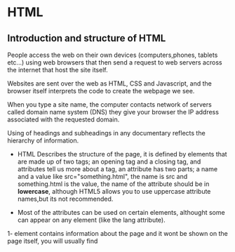 # HTML

## Introduction and structure of HTML

People access the web on their own devices (computers,phones, tablets etc...) using web browsers that then send a request to web servers across the internet that host the site itself.

Websites are sent over the web as HTML, CSS and Javascript, and the browser itself interprets the code to create the webpage we see.

When you type a site name, the computer contacts network of servers called domain name system (DNS) they give your browser the IP address associated with the requested domain.

Using of headings and subheadings in any documentary reflects the hierarchy of information.

- HTML Describes the structure of the page, it is defined by elements that are made up of two tags; an opening tag and a closing tag, and attributes tell us more about a tag, an attribute has two parts; a name and a value like src="something.html", the name is src and something.html is the value, the name of the attribute should be in **lowercase**, although HTML5 allows you to use uppercase attribute names,but its not recommended.

- Most of the attributes can be used on certain elements, althought some can appear on any element (like the lang attribute).

1- <head> element contains information about the page and it wont be shown on the page itself, you will usually find <title> element here.
2- <body> element everything inside this element is shown inside the main browser
3- <title> element they are shown at the top of the browser or on the tab for that page.

You need text editor to create web pages, that can be normal text editor like notepad (not recommended) or an IDE (integrated development environment) that got a special set of tools that help the programming process (like VS Code).

*   If you are working on **content management system** and you need to control that content, you will need special admin section that will help you control it by giving you special tools for it that will allow you to edit parts of the webpage rather than the entire page, so you will rarely see (html,head or body elements).

Most of the time they use the same template for different pages on the website, that will make it easier to change the content of one page rather than the content of every page seperately, they use text editors to edit the HTML code to your text.

## Looking at how other sites are built
You can always check the source code of a website (check the HTML file) by clicking "view source" 

# Chapter 9: Extra Markup

Because of the different versions of HTML, each web page should begin with **DOCTYPE** declaration to tell a browser which version of html the page is using (browsers usually display the page even if its not included), it can also help the browser render a page correctly.

* To add a comment, u should add an exclamation mark and two dashes, then end with 2 dashes, like <!-- -->, its a good idea to add comments to your code.

* The **ID** Attribute, it can be used only **ONCE**, every element can carry the ID attribute, its used to identify that element uniquely, its value should start with a letter or an underscore (Not a number or any other character), its also important to not use the same value on two different elements on the same page, it helps a lot with CSS, its known as a **Global attribute** because it can be used on any element.

* The **class** attribute, same as above but for one or more elements, except they can share the same value unlike ID.

* Block Elements: they will always start a new line in the browser window, examples of block elements: <h1>, <p>, <ul>, and <li>.

* Inline Elements: they continue on the same line as their counterpart element, ex: <a>, <b>, <em>, and <img>.

### Grouping text and elements in a block
*  div element: it allows you to group a set of elements together in one block-level box, In a browser, the contents of the <div> element will start on a new line, but other than this it will make no difference to the presentation of the page, using ID or class attribute on div element means that you can style it with CSS.

* The <span> element is like an inline equivalent of the div element, its mostly used with class or id attribute to style a specific portion with CSS.

* The IFRAME element <iframe> is a like a little window into another website, it can be used to embed google maps or any other site locally or on the web, u need width, height and src attributes to define the borders and the source of the site, it can contain the scrolling element but it wont be supported in html5, same as frameborder.

### Meta element lives inside the head element and it contains data about the webpage, its not visible to users.

Meta element is an empty element so it doesnt have a closing tag, it uses attributes to carry information, for example they can be used by name="something" or http-equiv="something"

Most common attributes are name and content attributes which tend to be used together.

* Robots meta indicates whether search engines should add the page to their results or not,a value of noindex can be used if it shouldnt be added, a value of nofollow can be used if search engines should add this page in their results but not any pages that it link to.

* Pragma prevents a browser from caching the page, its used after http-equiv.

* expires attribute option can be used when a page cache should expire and no longer be casched.

### Escape Characters can be used to include special characters that are reserved by the HTML code like the left and right anagled brackets.

so if you want to type one of those special characters you must use one of the escape codes, like &lt that is left angled bracket.

# HTML5 Layout

HTML5 introduced new elements that allows you to divide up parts of the page, and they are named to indicate their purpose.

Main parts of the new HTML5 code is: 

> <nav>
it contains major navigational blocks on the site

> <article>
It's a container to put text in, like a paragraph.

> <div>
its still important to use this to group together related elements.

> <footer>
usually contains info like copyright and trademarks

> <hgroups> 
they are headers

* We can help older browsers understand HTML5 code even thought they treat it like an inline element, you need to use a simple javascript known as html5shiv or html5shim, this does not work on IE8 or earlier, except if you have extra javascript, you dont need to understand javascript to use it, just place it inside a conditional comment which checks if the browser version is less than IE9, but it requires javascript to be enabled.

# Chapter 18: Process and Design

* A website should be designed with one question in mind, who is it for? if its for an individual, then you should ask aaquestions about your target audience like: 
1- What is their age range?

2- Which countries your visitors live in?

3- What is the average income for them?

and many many more questions that help you define your target demographic, and if its a company then ask questions like how big is their company? what is the company's budget?

* Site maps lets you plan website structure

* Wireframe is a sketch that organizes where information on each page goes.

* Differentiate between information using size, color and style, also you can use grouping and similarity to help simplify the information you present.

# JavaScript: Introduction & CH1: ABC of Programming

You need to know the vocabulary and structure of sentences in JS just like any new language you learn.

You can access and modify the content of the HTML webpage using javascript, program rules and instructions for the browser to follow and react to the events of the browser or the user.

jQuery helps with inconsistencies among different browsers.

* Scripts are set of instructions that your computer follows step by step.
Always start with a big picture and a plan on how to design your JS, first part of writing a script is stating your goal and the tasks that are needed to complete them, and then start coding each step.

Scripts might use only a subset of all the instructions.

* In computer programming, each physical thing in the world can be represented as an **object** (like the car and hotels in the book example), each object can have its own properties, events and methods.

* Properties : like the color of the car and engine etc...

Each property has a name and a value.

* Events: is the computer's way of sticking up its hand to say, "Hey, this just happened!", its a part of the script to activate a specific portion of the script itself.

* Methods: its like a set of instructions that are already defined, you just need to give it variables.

Javascript doesnt change the source code of HTML, it just shows a link to the HTML file.


















